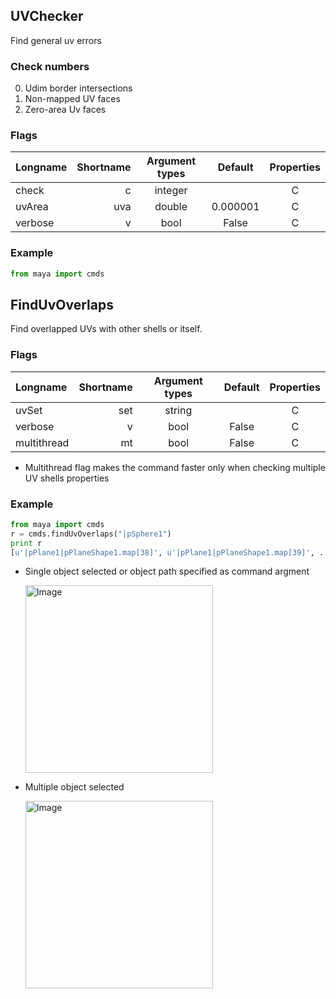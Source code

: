 ## UVChecker
Find general uv errors

### Check numbers
0. Udim border intersections
1. Non-mapped UV faces
2. Zero-area Uv faces

### Flags
| Longname | Shortname | Argument types | Default | Properties |
|:---------|----------:|:--------------:|:-------:|:----------:|
|check|c|integer||C|
|uvArea|uva|double|0.000001|C|
|verbose|v|bool|False|C|

### Example
```python
from maya import cmds
```

## FindUvOverlaps 
Find overlapped UVs with other shells or itself.

### Flags
| Longname | Shortname | Argument types | Default | Properties |
|:---------|----------:|:--------------:|:-------:|:----------:|
|uvSet|set|string||C|
|verbose|v|bool|False|C|
|multithread|mt|bool|False|C|
* Multithread flag makes the command faster only when checking multiple UV shells
properties

### Example
```python
from maya import cmds
r = cmds.findUvOverlaps("|pSphere1")
print r
[u'|pPlane1|pPlaneShape1.map[38]', u'|pPlane1|pPlaneShape1.map[39]', ....]
```

* Single object selected or object path specified as command argment

    <img src="https://github.com/minoue/CheckTools/blob/media/media/uvOverlaps_single.gif" alt="Image" style="width: 300px;"/>

* Multiple object selected

    <img src="https://github.com/minoue/CheckTools/blob/media/media/uvOverlaps_multipleObj.gif" alt="Image" style="width: 300px;"/>
